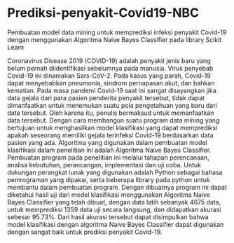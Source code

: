 # Prediksi-penyakit-Covid19-NBC
Pembuatan model data mining untuk memprediksi infeksi penyakit Covid-19 dengan menggunakan Algoritma Naive Bayes Classifier pada library Scikit Learn

Coronavirus Disease 2019 (COVID-19) adalah penyakit jenis baru yang belum pernah diidentifikasi sebelumnya pada manusia. Virus penyebab Covid-19 ini dinamakan Sars-CoV-2. Pada kasus yang parah, Covid-19 dapat menyebabkan pneumonia, sindrom pernapasan akut, dan bahkan kematian.  Pada masa pandemi Covid-19 saat ini sangat disayangkan jika data gejala dari para pasien penderita penyakit tersebut, tidak dapat dimanfaatkan untuk menemukan suatu pola pengetahuan yang baru dari data tersebut. Oleh karena itu, penulis bermaksud untuk memanfaatkan data tersebut. Dengan cara membangun suatu program data mining yang bertujuan untuk menghasilkan model klasifikasi yang dapat memprediksi apakah seseorang memiliki gejala terinfeksi Covid-19 berdasarkan data pasien yang ada. Algoritma yang digunakan dalam pembuatan model klasifikasi dalam penelitian ini adalah Algoritma Naive Bayes Classifier. Pembuatan program pada penelitian ini melalui tahapan perencanaan, analisa kebutuhan, perancangan, implementasi dan uji coba.  Untuk dukungan perangkat lunak yang digunakan adalah Python sebagai bahasa pemrograman yang dipakai, serta beberapa library pada python untuk membantu dalam pembuatan program. Dengan dibuatnya program ini dapat diketahui hasil uji dari model klasifikasi menggunakan  Algoritma Naive Bayes Classifier yang telah dibuat, dengan data latih sebanyak 4075 data, untuk memprediksi 1359 data uji secara langsung, dan didapatkan akurasi sebesar 95.73%. Dari hasil akurasi tersebut dapat disimpulkan bahwa model klasifikasi dengan algoritma Naive Bayes Classifier  dapat digunakan dengan sangat baik untuk prediksi penyakit Covid-19.
